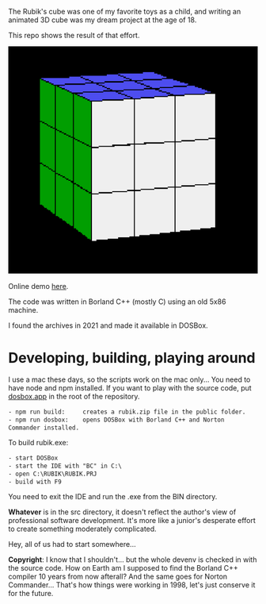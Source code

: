 The Rubik's cube was one of my favorite toys as a child, and writing an animated 3D cube was my dream project at the age of 18. 

This repo shows the result of that effort.

![screenshot](screenshot.png)

Online demo [here](https://rubik.csokavar.hu/).

The code was written in Borland C++ (mostly C) using an old 5x86 machine. 

I found the archives in 2021 and made it available in DOSBox. 

# Developing, building, playing around

I use a mac these days, so the scripts work on the mac only... You need to have node and npm installed. 
If you want to play with the source code, put [dosbox.app](https://www.dosbox.com/) in the root of the repository.

```
- npm run build:     creates a rubik.zip file in the public folder.
- npm run dosbox:    opens DOSBox with Borland C++ and Norton Commander installed.
```

To build rubik.exe:
```
- start DOSBox
- start the IDE with "BC" in C:\
- open C:\RUBIK\RUBIK.PRJ
- build with F9
``` 

You need to exit the IDE and run the .exe from the BIN directory.

**Whatever** is in the src directory, it doesn't reflect the author's 
view of professional software development. It's more like a
junior's desperate effort to create something moderately complicated.

Hey, all of us had to start somewhere...

**Copyright**: I know that I shouldn't... but the whole devenv is checked in
with the source code. How on Earth am I supposed to find the Borland C++ 
compiler 10 years from now afterall? And the same goes for Norton Commander...
That's how things were working in 1998, let's just conserve it for the future.
